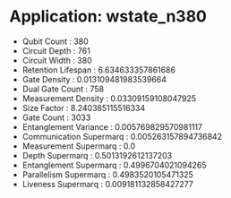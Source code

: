 # Application: wstate_n380
- Qubit Count : 380
- Circuit Depth : 761
- Circuit Width : 380
- Retention Lifespan : 6.634633357861686
- Gate Density : 0.013109481983539664
- Dual Gate Count : 758
- Measurement Density : 0.03309159108047925
- Size Factor : 8.240385115516334
- Gate Count : 3033
- Entanglement Variance : 0.005769829570981117
- Communication Supermarq : 0.005263157894736842
- Measurement Supermarq : 0.0
- Depth Supermarq : 0.5013192612137203
- Entanglement Supermarq : 0.4996704021094265
- Parallelism Supermarq : 0.4983520105471325
- Liveness Supermarq : 0.009181132858427277
